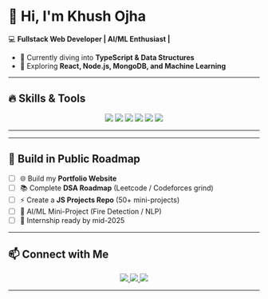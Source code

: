 

# 👋 Hi, I'm Khush Ojha  

💻 **Fullstack Web Developer | AI/ML Enthusiast |**  

- 🚀 Currently diving into **TypeScript & Data Structures**   
- 🌱 Exploring **React, Node.js, MongoDB, and Machine Learning**  
   

---

## 🔥 Skills & Tools  

<p align="center">
  <!-- Badges from Shields.io -->
  <img src="https://img.shields.io/badge/JavaScript-323330?style=for-the-badge&logo=javascript&logoColor=F7DF1E"/>
  <img src="https://img.shields.io/badge/React-20232A?style=for-the-badge&logo=react&logoColor=61DAFB"/>
  <img src="https://img.shields.io/badge/Node.js-43853D?style=for-the-badge&logo=node.js&logoColor=white"/>
  <img src="https://img.shields.io/badge/Express.js-404D59?style=for-the-badge"/>
  <img src="https://img.shields.io/badge/MongoDB-4EA94B?style=for-the-badge&logo=mongodb&logoColor=white"/>
  <img src="https://img.shields.io/badge/Python-3776AB?style=for-the-badge&logo=python&logoColor=white"/>
</p>  

---



---

## 🚀 Build in Public Roadmap  

- [ ] 🌐 Build my **Portfolio Website**  
- [ ] 📚 Complete **DSA Roadmap** (Leetcode / Codeforces grind)  
- [ ] ⚡ Create a **JS Projects Repo** (50+ mini-projects)  
- [ ] 🤖 AI/ML Mini-Project (Fire Detection / NLP)  
- [ ] 💼 Internship ready by mid-2025  

---

## 📫 Connect with Me  

<p align="center">
  <a href="https://www.linkedin.com/in/khush-ojha/" target="_blank">
    <img src="https://img.shields.io/badge/LinkedIn-blue?style=for-the-badge&logo=linkedin"/>
  </a>
  <a href="mailto:khushojha04@gmail.com">
    <img src="https://img.shields.io/badge/Gmail-red?style=for-the-badge&logo=gmail&logoColor=white"/>
  </a>
  <a href="https://x.com/Khush_ae" target="_blank">
    <img src="https://img.shields.io/badge/Twitter-black?style=for-the-badge&logo=x"/>
  </a>
</p>  

---
